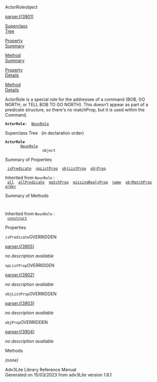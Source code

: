 <span class="title">ActorRole</span><span class="type">object</span>

[parser.t](../file/parser.t.html)\[[3901](../source/parser.t.html#3901)\]

[Superclass  
Tree](#_SuperClassTree_)

[Property  
Summary](#_PropSummary_)

[Method  
Summary](#_MethodSummary_)

[Property  
Details](#_Properties_)

[Method  
Details](#_Methods_)

<div class="fdesc">

ActorRole is a special role for the addressee of a command (BOB, GO
NORTH, or TELL BOB TO GO NORTH). This doesn't appear as part of a
predicate structure, so there's no matchProp, but it is used within the
Command.

**`ActorRole`**` :   `[`NounRole`](../object/NounRole.html)

</div>

<span id="_SuperClassTree_"></span>

<div class="mjhd">

<span class="hdln">Superclass Tree</span>   (in declaration order)

</div>

**`ActorRole`**  
`         `[`NounRole`](../object/NounRole.html)  
`                 object`  
<span id="_PropSummary_"></span>

<div class="mjhd">

<span class="hdln">Summary of Properties</span>  

</div>

` `[`isPredicate`](#isPredicate)`  `[`npListProp`](#npListProp)`  `[`objListProp`](#objListProp)`  `[`objProp`](#objProp)`  `

Inherited from `NounRole` :  
` `[`all`](../object/NounRole.html#all)`  `[`allPredicate`](../object/NounRole.html#allPredicate)`  `[`matchProp`](../object/NounRole.html#matchProp)`  `[`missingReplyProp`](../object/NounRole.html#missingReplyProp)`  `[`name`](../object/NounRole.html#name)`  `[`objMatchProp`](../object/NounRole.html#objMatchProp)`  `[`order`](../object/NounRole.html#order)`  `

<span id="_MethodSummary_"></span>

<div class="mjhd">

<span class="hdln">Summary of Methods</span>  

</div>

` `

Inherited from `NounRole` :  
` `[`construct`](../object/NounRole.html#construct)`  `

<span id="_Properties_"></span>

<div class="mjhd">

<span class="hdln">Properties</span>  

</div>

<span id="isPredicate"></span>

`isPredicate`<span class="rem">OVERRIDDEN</span>

[parser.t](../file/parser.t.html)\[[3905](../source/parser.t.html#3905)\]

<div class="desc">

*no description available*

</div>

<span id="npListProp"></span>

`npListProp`<span class="rem">OVERRIDDEN</span>

[parser.t](../file/parser.t.html)\[[3902](../source/parser.t.html#3902)\]

<div class="desc">

*no description available*

</div>

<span id="objListProp"></span>

`objListProp`<span class="rem">OVERRIDDEN</span>

[parser.t](../file/parser.t.html)\[[3903](../source/parser.t.html#3903)\]

<div class="desc">

*no description available*

</div>

<span id="objProp"></span>

`objProp`<span class="rem">OVERRIDDEN</span>

[parser.t](../file/parser.t.html)\[[3904](../source/parser.t.html#3904)\]

<div class="desc">

*no description available*

</div>

<span id="_Methods_"></span>

<div class="mjhd">

<span class="hdln">Methods</span>  

</div>

*(none)*

<div class="ftr">

Adv3Lite Library Reference Manual  
Generated on 15/03/2023 from adv3Lite version 1.6.1

</div>
